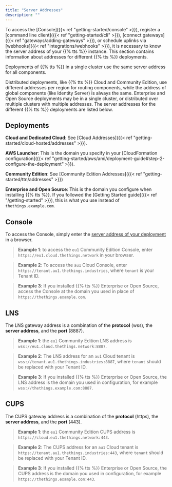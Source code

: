 ```yaml
---
title: "Server Addresses"
description: ""
---
```


To access the [Console]({{< ref "getting-started/console" >}}), register a [command line client]({{< ref "getting-started/cli" >}}), [connect gateways]({{< ref "gateways/adding-gateways" >}}), or schedule uplinks via [webhooks]({{< ref "integrations/webhooks" >}}), it is necessary to know the server address of your {{% tts %}} instance. This section contains information about addresses for different {{% tts %}} deployments.

<!--more-->

Deployments of {{% tts %}} in a single cluster use the same server address for all components.

Distributed deployments, like {{% tts %}} Cloud and Community Edition, use different addresses per region for routing components, while the address of global components (like Identity Server) is always the same. Enterprise and Open Source deployments may be in a single cluster, or distributed over multiple clusters with multiple addresses.
The server addresses for the different {{% tts %}} deployments are listed below.

## Deployments

**Cloud and Dedicated Cloud**: See [Cloud Addresses]({{< ref "getting-started/cloud-hosted/addresses" >}}).

**AWS Launcher**: This is the domain you specify in your [CloudFormation configuration]({{< ref "getting-started/aws/ami/deployment-guide#step-2-configure-the-deployment" >}}).

**Community Edition**: See [Community Edition Addresses]({{< ref "getting-started/ttn/addresses" >}})

**Enterprise and Open Source**: This is the domain you configure when installing {{% tts %}}. If you followed the [Getting Started guide]({{< ref "/getting-started" >}}), this is what you use instead of `thethings.example.com`.

## Console

To access the Console, simply enter the [server address of your deployment](#deployments) in a browser.

> **Example 1**: to access the `eu1` Community Edition Console, enter `https://eu1.cloud.thethings.network` in your browser.

> **Example 2**: To access the `au1` Cloud Console, enter `https://tenant.au1.thethings.industries`, where `tenant` is your Tenant ID.

> **Example 3**: If you installed {{% tts %}} Enterprise or Open Source, access the Console at the domain you used in place of `https://thethings.example.com`.

## LNS

The LNS gateway address is a combination of the **protocol** (wss), the **server address**, and the **port** (8887).

> **Example 1**: the `eu1` Community Edition LNS address is `wss://eu1.cloud.thethings.network:8887`.

> **Example 2**: The LNS address for an `au1` Cloud tenant is `wss://tenant.au1.thethings.industries:8887`, where `tenant` should be replaced with your Tenant ID.

> **Example 3**: If you installed {{% tts %}} Enterprise or Open Source, the LNS address is the domain you used in configuration, for example `wss://thethings.example.com:8887`.

## CUPS

The CUPS gateway address is a combination of the **protocol** (https), the **server address**, and the **port** (443).

> **Example 1**: the `eu1` Community Edition CUPS address is `https://cloud.eu1.thethings.network:443`.

> **Example 2**: The CUPS address for an `au1` Cloud tenant is `https://tenant.au1.thethings.industries:443`, where `tenant` should be replaced with your Tenant ID.

> **Example 3**: If you installed {{% tts %}} Enterprise or Open Source, the CUPS address is the domain you used in configuration, for example `https://thethings.example.com:443`.
